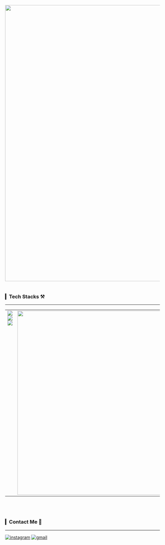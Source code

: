 <div align="center">
  
  <img src="https://capsule-render.vercel.app/api?type=venom&&color=0:7085B6,100:DEF3F8&height=300&section=header&text=Cho%20Youngseo&animation=fadeIn&fontSize=70&fontColor=000000&stroke=7085B6" width="900"/>
</div>
<br>

### ▎Tech Stacks ⚒️

---

<table style="border-collapse: collapse; border: none;">
  <tr style="border: none;">
    <td style="border: none; vertical-align: top;">
      <div align="center">
      <img src="https://img.shields.io/badge/React-61DAFB?style=for-the-badge&logo=React&logoColor=white"/>
      <img src="https://img.shields.io/badge/HTML-E34F26?style=for-the-badge&logo=HTML5&logoColor=white"/>
      <img src="https://img.shields.io/badge/CSS-1572B6?style=for-the-badge&logo=CSS3&logoColor=white"/>
      </div>
    </td>
    <td style="border: none;">
      <img src="https://github-readme-stats.vercel.app/api/top-langs/?username=jjwm10625&layout=compact" width="600"/>
    </td>
  </tr>
</table>
<br>
<br>

### ▎Contact Me 🦊

---

[![instagram](https://img.shields.io/badge/Instagram-E4405F?style=for-the-badge&logo=Instagram&logoColor=white)](https://www.instagram.com/xxeroseo)
[![gmail](https://img.shields.io/badge/Gmail-EA4335?style=for-the-badge&logo=Gmail&logoColor=white)](mailto:choyeongseo950@gmail.com)

</div>
<br>

